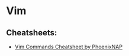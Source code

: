 # Vim

## Cheatsheets:

- [Vim Commands Cheatsheet by PhoenixNAP](./Vim%20commands%20cheat%20sheet%20by%20PhoenixNAP.pdf)